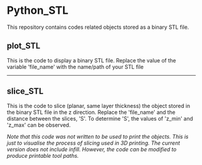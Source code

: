 # Python_STL

This repository contains codes related objects stored as a binary STL file.

## plot_STL

This is the code to display a binary STL file. Replace the value of the variable 'file_name' with the name/path of your STL file


------------------------------

## slice_STL

This is the code to slice (planar, same layer thickness) the object stored in the binary STL file in the z direction.
Replace the 'file_name' and the distance between the slices, 'S'. To determine 'S', the values of 'z_min' and 'z_max' can be observed.

*Note that this code was not written to be used to print the objects. This is just to visualise the process of slicing used in 3D printing. The current version does not include infill. However, the code can be modified to produce printable tool paths.*

